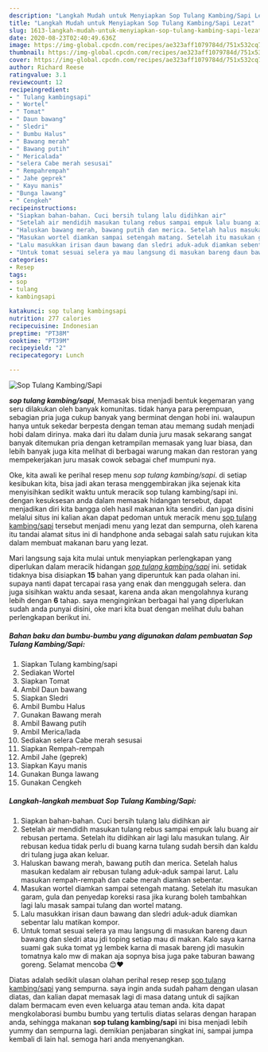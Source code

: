 ```yaml
---
description: "Langkah Mudah untuk Menyiapkan Sop Tulang Kambing/Sapi Lezat"
title: "Langkah Mudah untuk Menyiapkan Sop Tulang Kambing/Sapi Lezat"
slug: 1613-langkah-mudah-untuk-menyiapkan-sop-tulang-kambing-sapi-lezat
date: 2020-08-23T02:40:49.636Z
image: https://img-global.cpcdn.com/recipes/ae323aff1079784d/751x532cq70/sop-tulang-kambingsapi-foto-resep-utama.jpg
thumbnail: https://img-global.cpcdn.com/recipes/ae323aff1079784d/751x532cq70/sop-tulang-kambingsapi-foto-resep-utama.jpg
cover: https://img-global.cpcdn.com/recipes/ae323aff1079784d/751x532cq70/sop-tulang-kambingsapi-foto-resep-utama.jpg
author: Richard Reese
ratingvalue: 3.1
reviewcount: 12
recipeingredient:
- " Tulang kambingsapi"
- " Wortel"
- " Tomat"
- " Daun bawang"
- " Sledri"
- " Bumbu Halus"
- " Bawang merah"
- " Bawang putih"
- " Mericalada"
- "selera Cabe merah sesusai"
- " Rempahrempah"
- " Jahe geprek"
- " Kayu manis"
- "Bunga lawang"
- " Cengkeh"
recipeinstructions:
- "Siapkan bahan-bahan. Cuci bersih tulang lalu didihkan air"
- "Setelah air mendidih masukan tulang rebus sampai empuk lalu buang air rebusan pertama. Setelah itu didihkan air lagi lalu masukan tulang. Air rebusan kedua tidak perlu di buang karna tulang sudah bersih dan kaldu dri tulang juga akan keluar."
- "Haluskan bawang merah, bawang putih dan merica. Setelah halus masukan kedalam air rebusan tulang aduk-aduk sampai larut. Lalu masukan rempah-rempah dan cabe merah diamkan sebentar."
- "Masukan wortel diamkan sampai setengah matang. Setelah itu masukan garam, gula dan penyedap koreksi rasa jika kurang boleh tambahkan lagi lalu masak sampai tulang dan wortel matang."
- "Lalu masukkan irisan daun bawang dan sledri aduk-aduk diamkan sebentar lalu matikan kompor."
- "Untuk tomat sesuai selera ya mau langsung di masukan bareng daun bawang dan sledri atau jdi toping setiap mau di makan. Kalo saya karna suami gak suka tomat yg lembek karna di masak bareng jdi masukin tomatnya kalo mw di makan aja sopnya bisa juga pake taburan bawang goreng. Selamat mencoba 😊❤"
categories:
- Resep
tags:
- sop
- tulang
- kambingsapi

katakunci: sop tulang kambingsapi 
nutrition: 277 calories
recipecuisine: Indonesian
preptime: "PT38M"
cooktime: "PT39M"
recipeyield: "2"
recipecategory: Lunch

---
```



![Sop Tulang Kambing/Sapi](https://img-global.cpcdn.com/recipes/ae323aff1079784d/751x532cq70/sop-tulang-kambingsapi-foto-resep-utama.jpg)

<b><i>sop tulang kambing/sapi</i></b>, Memasak bisa menjadi bentuk kegemaran yang seru dilakukan oleh banyak komunitas. tidak hanya para perempuan, sebagian pria juga cukup banyak yang berminat dengan hobi ini. walaupun hanya untuk sekedar berpesta dengan teman atau memang sudah menjadi hobi dalam dirinya. maka dari itu dalam dunia juru masak sekarang sangat banyak ditemukan pria dengan ketrampilan memasak yang luar biasa, dan lebih banyak juga kita melihat di berbagai warung makan dan restoran yang mempekerjakan juru masak cowok sebagai chef mumpuni nya.

Oke, kita awali ke perihal resep menu <i>sop tulang kambing/sapi</i>. di setiap kesibukan kita, bisa jadi akan terasa menggembirakan jika sejenak kita menyisihkan sedikit waktu untuk meracik sop tulang kambing/sapi ini. dengan kesuksesan anda dalam memasak hidangan tersebut, dapat menjadikan diri kita bangga oleh hasil makanan kita sendiri. dan juga disini melalui situs ini kalian akan dapat pedoman untuk meracik menu <u>sop tulang kambing/sapi</u> tersebut menjadi menu yang lezat dan sempurna, oleh karena itu tandai alamat situs ini di handphone anda sebagai salah satu rujukan kita dalam membuat makanan baru yang lezat.




Mari langsung saja kita mulai untuk menyiapkan perlengkapan yang diperlukan dalam meracik hidangan <u><i>sop tulang kambing/sapi</i></u> ini. setidak tidaknya bisa disiapkan <b>15</b> bahan yang diperuntuk kan pada olahan ini. supaya nanti dapat tercapai rasa yang enak dan menggugah selera. dan juga sisihkan waktu anda sesaat, karena anda akan mengolahnya kurang lebih dengan <b>6</b> tahap. saya menginginkan berbagai hal yang diperlukan sudah anda punyai disini, oke mari kita buat dengan melihat dulu bahan perlengkapan berikut ini.

<!--inarticleads1-->

##### Bahan baku dan bumbu-bumbu yang digunakan dalam pembuatan Sop Tulang Kambing/Sapi:

1. Siapkan  Tulang kambing/sapi
1. Sediakan  Wortel
1. Siapkan  Tomat
1. Ambil  Daun bawang
1. Siapkan  Sledri
1. Ambil  Bumbu Halus
1. Gunakan  Bawang merah
1. Ambil  Bawang putih
1. Ambil  Merica/lada
1. Sediakan selera Cabe merah sesusai
1. Siapkan  Rempah-rempah
1. Ambil  Jahe (geprek)
1. Siapkan  Kayu manis
1. Gunakan Bunga lawang
1. Gunakan  Cengkeh




<!--inarticleads2-->

##### Langkah-langkah membuat Sop Tulang Kambing/Sapi:

1. Siapkan bahan-bahan. Cuci bersih tulang lalu didihkan air
1. Setelah air mendidih masukan tulang rebus sampai empuk lalu buang air rebusan pertama. Setelah itu didihkan air lagi lalu masukan tulang. Air rebusan kedua tidak perlu di buang karna tulang sudah bersih dan kaldu dri tulang juga akan keluar.
1. Haluskan bawang merah, bawang putih dan merica. Setelah halus masukan kedalam air rebusan tulang aduk-aduk sampai larut. Lalu masukan rempah-rempah dan cabe merah diamkan sebentar.
1. Masukan wortel diamkan sampai setengah matang. Setelah itu masukan garam, gula dan penyedap koreksi rasa jika kurang boleh tambahkan lagi lalu masak sampai tulang dan wortel matang.
1. Lalu masukkan irisan daun bawang dan sledri aduk-aduk diamkan sebentar lalu matikan kompor.
1. Untuk tomat sesuai selera ya mau langsung di masukan bareng daun bawang dan sledri atau jdi toping setiap mau di makan. Kalo saya karna suami gak suka tomat yg lembek karna di masak bareng jdi masukin tomatnya kalo mw di makan aja sopnya bisa juga pake taburan bawang goreng. Selamat mencoba 😊❤




Diatas adalah sedikit ulasan olahan perihal resep resep <u>sop tulang kambing/sapi</u> yang sempurna. saya ingin anda sudah paham dengan ulasan diatas, dan kalian dapat memasak lagi di masa datang untuk di sajikan dalam bermacam even even keluarga atau teman anda. kita dapat mengkolaborasi bumbu bumbu yang tertulis diatas selaras dengan harapan anda, sehingga makanan <b>sop tulang kambing/sapi</b> ini bisa menjadi lebih yummy dan sempurna lagi. demikian penjabaran singkat ini, sampai jumpa kembali di lain hal. semoga hari anda menyenangkan.

